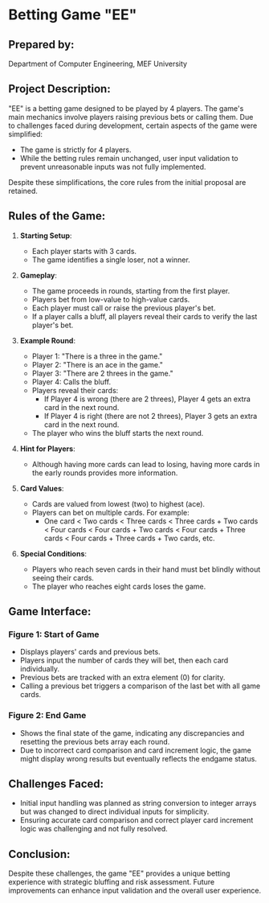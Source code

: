 # Betting Game "EE"

## Prepared by:

Department of Computer Engineering, MEF University

## Project Description:
"EE" is a betting game designed to be played by 4 players. The game's main mechanics involve players raising previous bets or calling them. Due to challenges faced during development, certain aspects of the game were simplified:
- The game is strictly for 4 players.
- While the betting rules remain unchanged, user input validation to prevent unreasonable inputs was not fully implemented.

Despite these simplifications, the core rules from the initial proposal are retained.

## Rules of the Game:
1. **Starting Setup**:
   - Each player starts with 3 cards.
   - The game identifies a single loser, not a winner.

2. **Gameplay**:
   - The game proceeds in rounds, starting from the first player.
   - Players bet from low-value to high-value cards.
   - Each player must call or raise the previous player's bet.
   - If a player calls a bluff, all players reveal their cards to verify the last player's bet.

3. **Example Round**:
   - Player 1: "There is a three in the game."
   - Player 2: "There is an ace in the game."
   - Player 3: "There are 2 threes in the game."
   - Player 4: Calls the bluff.
   - Players reveal their cards:
     - If Player 4 is wrong (there are 2 threes), Player 4 gets an extra card in the next round.
     - If Player 4 is right (there are not 2 threes), Player 3 gets an extra card in the next round.
   - The player who wins the bluff starts the next round.

4. **Hint for Players**:
   - Although having more cards can lead to losing, having more cards in the early rounds provides more information.

5. **Card Values**:
   - Cards are valued from lowest (two) to highest (ace).
   - Players can bet on multiple cards. For example:
     - One card < Two cards < Three cards < Three cards + Two cards < Four cards < Four cards + Two cards < Four cards + Three cards < Four cards + Three cards + Two cards, etc.

6. **Special Conditions**:
   - Players who reach seven cards in their hand must bet blindly without seeing their cards.
   - The player who reaches eight cards loses the game.

## Game Interface:
### Figure 1: Start of Game
- Displays players' cards and previous bets.
- Players input the number of cards they will bet, then each card individually.
- Previous bets are tracked with an extra element (0) for clarity.
- Calling a previous bet triggers a comparison of the last bet with all game cards.

### Figure 2: End Game
- Shows the final state of the game, indicating any discrepancies and resetting the previous bets array each round.
- Due to incorrect card comparison and card increment logic, the game might display wrong results but eventually reflects the endgame status.

## Challenges Faced:
- Initial input handling was planned as string conversion to integer arrays but was changed to direct individual inputs for simplicity.
- Ensuring accurate card comparison and correct player card increment logic was challenging and not fully resolved.

## Conclusion:
Despite these challenges, the game "EE" provides a unique betting experience with strategic bluffing and risk assessment. Future improvements can enhance input validation and the overall user experience.
